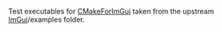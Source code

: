 
Test executables for [CMakeForImGui](https://github.com/adembudak/CMakeForImGui) taken from the upstream [ImGui](https://github.com/ocornut/imgui)/examples folder.

